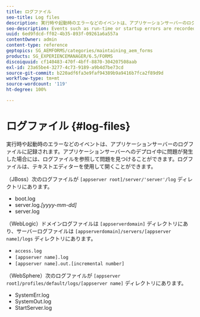 ```yaml
---
title: ログファイル
seo-title: Log files
description: 実行時や起動時のエラーなどのイベントは、アプリケーションサーバーのログファイルに記録され、そのログファイルは任意のテキストエディターで開くことができます。
seo-description: Events such as run-time or startup errors are recorded to the application server log files, which can be  opened using any text editor.
uuid: 6ed9fdcd-ff02-4b35-893f-09261a6a557a
contentOwner: admin
content-type: reference
geptopics: SG_AEMFORMS/categories/maintaining_aem_forms
products: SG_EXPERIENCEMANAGER/6.5/FORMS
discoiquuid: cf140483-470f-4bff-8870-304207508aab
exl-id: 23a65be4-3277-4c73-9189-a9b4d7be73cd
source-git-commit: b220adf6fa3e9faf94389b9a9416b7fca2f89d9d
workflow-type: tm+mt
source-wordcount: '119'
ht-degree: 100%

---
```


# ログファイル {#log-files}

実行時や起動時のエラーなどのイベントは、アプリケーションサーバーのログファイルに記録されます。アプリケーションサーバーへのデプロイ中に問題が発生した場合には、ログファイルを参照して問題を見つけることができます。ログファイルは、テキストエディターを使用して開くことができます。

（JBoss）次のログファイルが `[appserver root]/server/'server'/log` ディレクトリにあります。

* boot.log
* server.log.*[yyyy-mm-dd]*
* server.log

（WebLogic）ドメインログファイルは `[appserverdomain]` ディレクトリにあり、サーバーログファイルは `[appserverdomain]/servers/[appserver name]/logs` ディレクトリにあります。

* `access.log`
* `[appserver name].log`
* `[appserver name].out.[incremental number]`

（WebSphere）次のログファイルが `[appserver root]/profiles/default/logs/[appserver name]` ディレクトリにあります。

* SystemErr.log
* SystemOut.log
* StartServer.log
